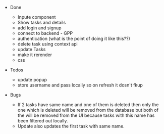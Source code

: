 - Done
    - Inpute component
    - Show tasks and details
    - add login and signup
    - connect to backend - GPP
    - authentication (what is the point of doing it like this??)
    - delete task using context api
    - update Tasks 
    - make it rerender
    - css

- Todos
    - update popup
    - store username and pass locally so on refresh it dosn't fkup

- Bugs
    - If 2 tasks have same name and one of them is deleted then only the one which is deleted will be removed from the database but both of the will be removed from the UI because tasks with this name has been filtered out locally.
    - Update also updates the first task with same name.
  
